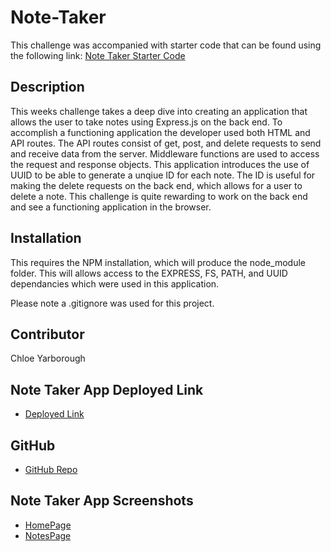 # Note-Taker

This challenge was accompanied with starter code that can be found using the following link:
[Note Taker Starter Code](https://github.com/coding-boot-camp/miniature-eureka)

## Description 

This weeks challenge takes a deep dive into creating an application that allows the user to take notes using Express.js on the back end. To accomplish a functioning application the developer used both HTML and API routes. The API routes consist of get, post, and delete requests to send and receive data from the server. Middleware functions are used to access the request and response objects. This application introduces the use of UUID to be able to generate a unqiue ID for each note. The ID is useful for making the delete requests on the back end, which allows for a user to delete a note. This challenge is quite rewarding to work on the back end and see a functioning application in the browser.     

## Installation

This requires the NPM installation, which will produce the node_module folder. This will allows access to the EXPRESS, FS, PATH, and UUID dependancies which were used in this application. 

Please note a .gitignore was used for this project. 

## Contributor 

Chloe Yarborough

## Note Taker App Deployed Link

* [Deployed Link](https://guarded-ocean-94585.herokuapp.com/)

## GitHub

* [GitHub Repo](https://chloeyarb.github.io/Note-Taker/)

## Note Taker App Screenshots

* [HomePage](./assets/Homepage-Screenshot.png)
* [NotesPage](./assets/Note-Screenshot.png)